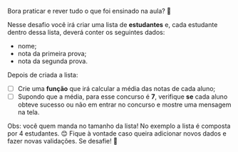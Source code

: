 Bora praticar e rever tudo o que foi ensinado na aula? **💜**

Nesse desafio você irá criar uma lista de **estudantes** e, cada estudante dentro dessa lista, deverá conter os seguintes dados:

- nome;
- nota da primeira prova;
- nota da segunda prova.

Depois de criada a lista:

- [ ] Crie uma **função** que irá calcular a média das notas de cada aluno;
- [ ] Supondo que a média, para esse concurso é **7**, verifique **se** cada aluno obteve sucesso ou não em entrar no concurso e mostre uma mensagem na tela.

Obs: você quem manda no tamanho da lista! No exemplo a lista é composta por 4 estudantes. 😊
Fique à vontade caso queira adicionar novos dados e fazer novas validações. Se desafie! 🚀

